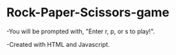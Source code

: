 # Rock-Paper-Scissors-game

-You will be prompted with, "Enter r, p, or s to play!". 

-Created with HTML and Javascript.


